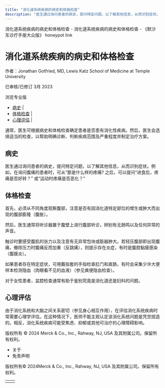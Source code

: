 ```yaml
---
title: "消化道系统疾病的病史和体格检查"
description: "医生通过询问患者的病史，提问特定问题，以了解其他信息，从而识别症状。例如，在询问腹痛的患者时，可从“那是什么样的疼痛? 之后，可以提问“进食后，疼痛是否好转？” 或“运动时疼痛是否恶化？”"
---
```


﻿消化道系统疾病的病史和体格检查 \- 消化道系统疾病的病史和体格检查 \- 《默沙东诊疗手册大众版》 honeypot link

# 消化道系统疾病的病史和体格检查

作者：Jonathan Gotfried, MD, Lewis Katz School of Medicine at Temple University

已审核/已修订 3月 2023

浏览专业版

- [病史](#病史_v11650301_zh) \|
- [体格检查](#体格检查_v11650304_zh) \|
- [心理评估](#心理评估_v11650316_zh) \|

通常，医生可根据病史和体格检查确定患者是否患有消化性疾病。然后，医生会选择适当的检查，以帮助明确诊断、判断疾病范围及严重程度并制定治疗方案。

## 病史

医生通过询问患者的病史，提问特定问题，以了解其他信息，从而识别症状。例如，在询问腹痛的患者时，可从“那是什么样的疼痛? 之后，可以提问“进食后，疼痛是否好转？” 或“运动时疼痛是否恶化？”

## 体格检查

首先，必须从不同角度观察腹部，注意是否有因消化道特定部位的增生或肿大而出现的腹部膨隆（腹胀）。

然后，医生通常将听诊器置于腹壁上进行腹部听诊，辨别有无肠鸣以及任何异常的声音。

触诊时要感受腹肌的张力以及注意有无异常包块或脏器肿大。若轻压腹部即出现腹痛，撤除压力时腹痛反而加重（反跳痛），则提示存在炎症，有时是腹腔黏膜感染（腹膜炎）。

如果患者存在特定症状，可用戴指套的手指检查肛门和直肠，有时会采集少许大便样本检测隐血（肉眼看不见的血液）（参见粪便隐血检查）。

对于女性患者，盆腔检查通常有助于鉴别究竟是消化道还是妇科的问题。

## 心理评估

由于消化系统和大脑之间关系密切（参见身心相互作用），在评估消化系统疾病时常需要心理学评估。在这种情况下，医师不能主观认定该消化系统问题是凭空捏造的。相反，消化系统疾病可能受焦虑、抑郁或其他可治疗的心理障碍影响。



版权所有 © 2024
Merck & Co., Inc., Rahway, NJ, USA 及其附属公司。保留所有权利。

- 关于
- 免责声明

版权所有© 2024Merck & Co., Inc., Rahway, NJ, USA 及其附属公司。保留所有权利。

|     |     |
| --- | --- |
|  |  |